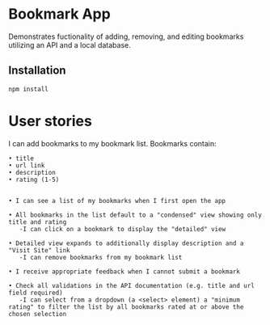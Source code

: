 # Bookmark App
Demonstrates fuctionality of adding, removing, and editing bookmarks utilizing an API and a local database. 

## Installation
```
npm install
```
# User stories

I can add bookmarks to my bookmark list. Bookmarks contain:
```
• title
• url link
• description
• rating (1-5)


• I can see a list of my bookmarks when I first open the app

• All bookmarks in the list default to a "condensed" view showing only title and rating
   -I can click on a bookmark to display the "detailed" view

• Detailed view expands to additionally display description and a "Visit Site" link
   -I can remove bookmarks from my bookmark list

• I receive appropriate feedback when I cannot submit a bookmark

• Check all validations in the API documentation (e.g. title and url field required)
   -I can select from a dropdown (a <select> element) a "minimum rating" to filter the list by all bookmarks rated at or above the chosen selection
```
